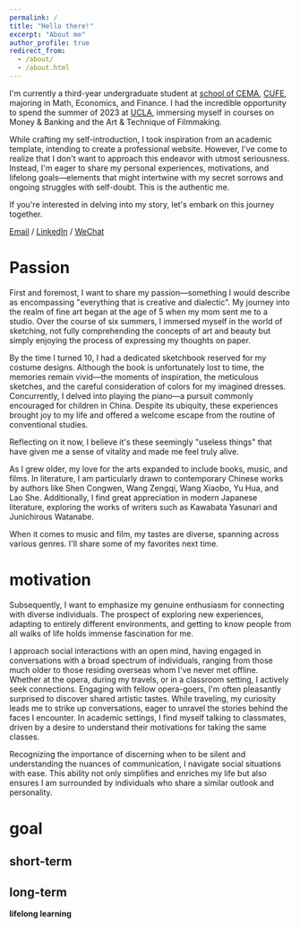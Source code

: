 ```yaml
---
permalink: /
title: "Hello there!"
excerpt: "About me"
author_profile: true
redirect_from: 
  - /about/
  - /about.html
---
```


I'm currently a third-year undergraduate student at [school of CEMA](http://cema.cufe.edu.cn/index.htm), [CUFE](http://www.cufe.edu.cn/), majoring in Math, Economics, and Finance. I had the incredible opportunity to spend the summer of 2023 at [UCLA](https://www.ucla.edu/), immersing myself in courses on Money & Banking and the Art & Technique of Filmmaking.

While crafting my self-introduction, I took inspiration from an academic template, intending to create a professional website. However, I've come to realize that I don't want to approach this endeavor with utmost seriousness. Instead, I'm eager to share my personal experiences, motivations, and lifelong goals—elements that might intertwine with my secret sorrows and ongoing struggles with self-doubt. This is the authentic me.

If you're interested in delving into my story, let's embark on this journey together.

[Email](2021312450@email.cufe.edu.cn) / [LinkedIn](https://blog.csdn.net/qd1813100174?spm=1000.2115.3001.5343](https://www.linkedin.com/in/na-yu-2a731225a)) / [WeChat](images/wechat.jpg)

Passion
======
First and foremost, I want to share my passion—something I would describe as encompassing "everything that is creative and dialectic". My journey into the realm of fine art began at the age of 5 when my mom sent me to a studio. Over the course of six summers, I immersed myself in the world of sketching, not fully comprehending the concepts of art and beauty but simply enjoying the process of expressing my thoughts on paper.

By the time I turned 10, I had a dedicated sketchbook reserved for my costume designs. Although the book is unfortunately lost to time, the memories remain vivid—the moments of inspiration, the meticulous sketches, and the careful consideration of colors for my imagined dresses. Concurrently, I delved into playing the piano—a pursuit commonly encouraged for children in China. Despite its ubiquity, these experiences brought joy to my life and offered a welcome escape from the routine of conventional studies.

Reflecting on it now, I believe it's these seemingly "useless things" that have given me a sense of vitality and made me feel truly alive.

As I grew older, my love for the arts expanded to include books, music, and films. In literature, I am particularly drawn to contemporary Chinese works by authors like Shen Congwen, Wang Zengqi, Wang Xiaobo, Yu Hua, and Lao She. Additionally, I find great appreciation in modern Japanese literature, exploring the works of writers such as Kawabata Yasunari and Junichirous Watanabe.

When it comes to music and film, my tastes are diverse, spanning across various genres. I'll share some of my favorites next time.

motivation
======
Subsequently, I want to emphasize my genuine enthusiasm for connecting with diverse individuals. The prospect of exploring new experiences, adapting to entirely different environments, and getting to know people from all walks of life holds immense fascination for me.

I approach social interactions with an open mind, having engaged in conversations with a broad spectrum of individuals, ranging from those much older to those residing overseas whom I've never met offline. Whether at the opera, during my travels, or in a classroom setting, I actively seek connections. Engaging with fellow opera-goers, I'm often pleasantly surprised to discover shared artistic tastes. While traveling, my curiosity leads me to strike up conversations, eager to unravel the stories behind the faces I encounter. In academic settings, I find myself talking to classmates, driven by a desire to understand their motivations for taking the same classes.

Recognizing the importance of discerning when to be silent and understanding the nuances of communication, I navigate social situations with ease. This ability not only simplifies and enriches my life but also ensures I am surrounded by individuals who share a similar outlook and personality.

goal
======
short-term
------

long-term
------
**lifelong learning**

